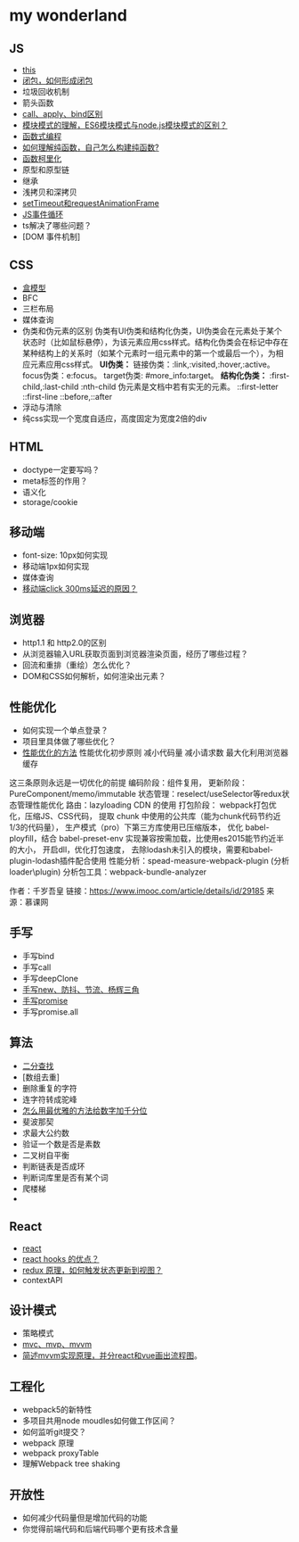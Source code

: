 # my wonderland

## JS
- [this](https://github.com/ChengYiFan/wonderland/blob/main/JS/this.md)
- [闭包，如何形成闭包](https://github.com/ChengYiFan/wonderland/blob/main/JS/closure.md)
- 垃圾回收机制
- 箭头函数
- [call、apply、bind区别](http://yc-yue.top/article/51)
- [模块模式的理解，ES6模块模式与node.js模块模式的区别？](https://github.com/ChengYiFan/wonderland/blob/main/JS/module.md)
- [函数式编程](https://github.com/ChengYiFan/wonderland/blob/main/JS/functionProgram.md)
- [如何理解纯函数，自己怎么构建纯函数?](https://github.com/ChengYiFan/wonderland/blob/main/JS/pure-function.md)
- [函数柯里化](https://github.com/ChengYiFan/wonderland/blob/main/JS/currying.md)
- 原型和原型链
- 继承
- 浅拷贝和深拷贝
- [setTimeout和requestAnimationFrame](https://github.com/ChengYiFan/wonderland/blob/main/JS/requestAnimationFrame.md)
- [JS事件循环](https://github.com/ChengYiFan/wonderland/blob/main/JS/eventLoop.md)
- ts解决了哪些问题？
- [DOM 事件机制]

## CSS
- [盒模型](http://yc-yue.top/article/44)
- BFC
- 三栏布局
- 媒体查询
- 伪类和伪元素的区别
伪类有UI伪类和结构化伪类，UI伪类会在元素处于某个状态时（比如鼠标悬停），为该元素应用css样式。结构化伪类会在标记中存在某种结构上的关系时（如某个元素时一组元素中的第一个或最后一个），为相应元素应用css样式。
**UI伪类：**
链接伪类：:link,:visited,:hover,:active。
focus伪类：e:focus。
target伪类: #more_info:target。
**结构化伪类：**
:first-child,:last-child
:nth-child
伪元素是文档中若有实无的元素。
::first-letter
::first-line
::before,::after
- 浮动与清除
- 纯css实现一个宽度自适应，高度固定为宽度2倍的div

## HTML
- doctype一定要写吗？
- meta标签的作用？
- 语义化
- storage/cookie

## 移动端
- font-size: 10px如何实现
- 移动端1px如何实现
- 媒体查询
- [移动端click 300ms延迟的原因？](https://github.com/ChengYiFan/wonderland/blob/main/Mobile/click300.md)

## 浏览器
- http1.1 和 http2.0的区别
- 从浏览器输入URL获取页面到浏览器渲染页面，经历了哪些过程？
- 回流和重排（重绘）怎么优化？
- DOM和CSS如何解析，如何渲染出元素？

## 性能优化
- 如何实现一个单点登录？
- 项目里具体做了哪些优化？
- [性能优化的方法]()
性能优化初步原则
减小代码量
减小请求数
最大化利用浏览器缓存

这三条原则永远是一切优化的前提
编码阶段：组件复用，
更新阶段：PureComponent/memo/immutable
状态管理：reselect/useSelector等redux状态管理性能优化
路由：lazyloading
CDN 的使用
打包阶段：
  webpack打包优化，压缩JS、CSS代码，
  提取 chunk 中使用的公共库（能为chunk代码节约近1/3的代码量），
  生产模式（pro）下第三方库使用已压缩版本，
  优化 babel-ployfill，结合 babel-preset-env 实现兼容按需加载，比使用es2015能节约近半的大小，
  开启dll，优化打包速度，
  去除lodash未引入的模块，需要和babel-plugin-lodash插件配合使用
  性能分析：spead-measure-webpack-plugin (分析loader\plugin)
  分析包工具：webpack-bundle-analyzer




作者：千岁吾皇
链接：https://www.imooc.com/article/details/id/29185
来源：慕课网

## 手写
- 手写bind
- 手写call
- 手写deepClone
- [手写new、防抖、节流、杨辉三角](http://yc-yue.top/article/50)
- [手写promise](http://github.com/ChengYiFan/wonderland/blob/main/Code/promise.md)
- 手写promise.all

## 算法
- [二分查找](https://github.com/ChengYiFan/wonderland/blob/main/Code/binary-search.md)
- [数组去重]
- 删除重复的字符
- 连字符转成驼峰
- [怎么用最优雅的方法给数字加千分位](https://github.com/ChengYiFan/wonderland/blob/main/Code/千分位.md)
- 斐波那契
- 求最大公约数
- 验证一个数是否是素数
- 二叉树自平衡
- 判断链表是否成环
- 判断词库里是否有某个词
- 爬楼梯
- 

## React
- [react](https://github.com/ChengYiFan/wonderland/blob/main/React/react.md)
- [react hooks 的优点？](https://github.com/ChengYiFan/wonderland/blob/main/React/hooks.md)
- [redux 原理，如何触发状态更新到视图？](https://github.com/ChengYiFan/wonderland/blob/main/React/redux.md)
- contextAPI

## 设计模式
- 策略模式
- [mvc、mvp、mvvm](https://github.com/ChengYiFan/wonderland/blob/main/DesignPatterns/mvc-mvp-mvvm.md)
- [简述mvvm实现原理，并分react和vue画出流程图](https://github.com/ChengYiFan/wonderland/blob/main/DesignPatterns/mvvm.md)。

## 工程化
- webpack5的新特性
- 多项目共用node moudles如何做工作区间？
- 如何监听git提交？
- webpack 原理
- webpack proxyTable
- 理解Webpack tree shaking

## 开放性
- 如何减少代码量但是增加代码的功能
- 你觉得前端代码和后端代码哪个更有技术含量

